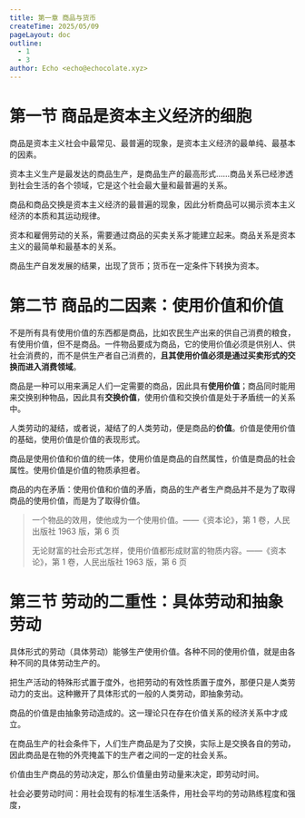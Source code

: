```yaml
---
title: 第一章 商品与货币
createTime: 2025/05/09
pageLayout: doc
outline:
  - 1
  - 3
author: Echo <echo@echocolate.xyz>
---
```


# 第一节 商品是资本主义经济的细胞

商品是资本主义社会中最常见、最普遍的现象，是资本主义经济的最单纯、最基本的因素。

资本主义生产是最发达的商品生产，是商品生产的最高形式……商品关系已经渗透到社会生活的各个领域，它是这个社会最大量和最普遍的关系。

商品和商品交换是资本主义经济的最普遍的现象，因此分析商品可以揭示资本主义经济的本质和其运动规律。

资本和雇佣劳动的关系，需要通过商品的买卖关系才能建立起来。商品关系是资本主义的最简单和最基本的关系。

商品生产自发发展的结果，出现了货币；货币在一定条件下转换为资本。

# 第二节 商品的二因素：使用价值和价值

不是所有具有使用价值的东西都是商品，比如农民生产出来的供自己消费的粮食，有使用价值，但不是商品。一件物品要成为商品，它的使用价值必须是供别人、供社会消费的，而不是供生产者自己消费的，**且其使用价值必须是通过买卖形式的交换而进入消费领域**。

商品是一种可以用来满足人们一定需要的商品，因此具有**使用价值**；商品同时能用来交换别种物品，因此具有**交换价值**，使用价值和交换价值是处于矛盾统一的关系中。

人类劳动的凝结，或者说，凝结了的人类劳动，便是商品的**价值**。价值是使用价值的基础，使用价值是价值的表现形式。

商品是使用价值和价值的统一体，使用价值是商品的自然属性，价值是商品的社会属性。使用价值是价值的物质承担者。

商品的内在矛盾：使用价值和价值的矛盾，商品的生产者生产商品并不是为了取得商品的使用价值，而是为了取得价值。

> 一个物品的效用，使他成为一个使用价值。——《资本论》，第 1 卷，人民出版社 1963 版，第 6 页
>
> 无论财富的社会形式怎样，使用价值都形成财富的物质内容。——《资本论》，第 1 卷，人民出版社 1963 版，第 6 页

# 第三节 劳动的二重性：具体劳动和抽象劳动

具体形式的劳动（具体劳动）能够生产使用价值。各种不同的使用价值，就是由各种不同的具体劳动生产的。

把生产活动的特殊形式置于度外，也把劳动的有效性质置于度外，那便只是人类劳动力的支出。这种撇开了具体形式的一般的人类劳动，即抽象劳动。

商品的价值是由抽象劳动造成的。这一理论只在存在价值关系的经济关系中才成立。

在商品生产的社会条件下，人们生产商品是为了交换，实际上是交换各自的劳动，因此商品是在物的外壳掩盖下的生产者之间的一定的社会关系。

价值由生产商品的劳动决定，那么价值量由劳动量来决定，即劳动时间。

社会必要劳动时间：用社会现有的标准生活条件，用社会平均的劳动熟练程度和强度，